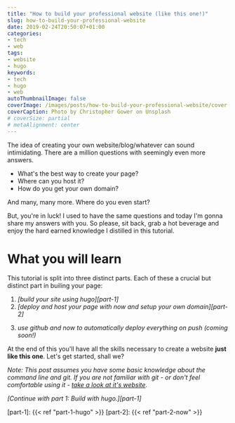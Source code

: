 ```yaml
---
title: "How to build your professional website (like this one!)"
slug: how-to-build-your-professional-website
date: 2019-02-24T20:50:07+01:00
categories:
- tech
- web
tags:
- website
- hugo
keywords:
- tech
- hugo
- web
autoThumbnailImage: false
coverImage: /images/posts/how-to-build-your-professional-website/cover.jpg
coverCaption: Photo by Christopher Gower on Unsplash
# coverSize: partial
# metaAlignment: center
---
```


The idea of creating your own website/blog/whatever can sound intimidating.
There are a million questions with seemingly even more answers.

- What's the best way to create your page?
- Where can you host it?
- How do you get your own domain?

And many, many more.
Where do you even start?

But, you're in luck!
I used to have the same questions and today I'm gonna share my answers with you.
So please, sit back, grab a hot beverage and enjoy the hard earned knowledge I distilled in this tutorial.

<!--more-->

# What you will learn

This tutorial is split into three distinct parts.
Each of these a crucial but distinct part in builing your page:

1. *[build your site using hugo][part-1]*
2. *[deploy and host your page with now and setup your own domain][part-2]*
<!-- 3. *[use github and now to automatically deploy everything on push][part-3]* -->
3. *use github and now to automatically deploy everything on push (coming soon!)*

At the end of this you'll have all the skills necessary to create a website **just like this one**.
Let's get started, shall we?

*Note: This post assumes you have some basic knowledge about the command line and git.*
*If you are not familiar with git - or don't feel comfortable using it - [take a look at it's website](https://git-scm.com/).*

*[Continue with part 1: Build with hugo.][part-1]*

[part-1]: {{< ref "part-1-hugo" >}}
[part-2]: {{< ref "part-2-now" >}}
